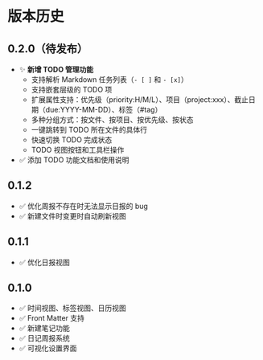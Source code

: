 # 版本历史

## 0.2.0（待发布）

- ✨ **新增 TODO 管理功能**
  - 支持解析 Markdown 任务列表（`- [ ]` 和 `- [x]`）
  - 支持嵌套层级的 TODO 项
  - 扩展属性支持：优先级（priority:H/M/L）、项目（project:xxx）、截止日期（due:YYYY-MM-DD）、标签（#tag）
  - 多种分组方式：按文件、按项目、按优先级、按状态
  - 一键跳转到 TODO 所在文件的具体行
  - 快速切换 TODO 完成状态
  - TODO 视图按钮和工具栏操作
- ✅ 添加 TODO 功能文档和使用说明

## 0.1.2

- ✅ 优化周报不存在时无法显示日报的 bug
- ✅ 新建文件时变更时自动刷新视图

## 0.1.1

- ✅ 优化日报视图

## 0.1.0

- ✅ 时间视图、标签视图、日历视图
- ✅ Front Matter 支持
- ✅ 新建笔记功能
- ✅ 日记周报系统
- ✅ 可视化设置界面